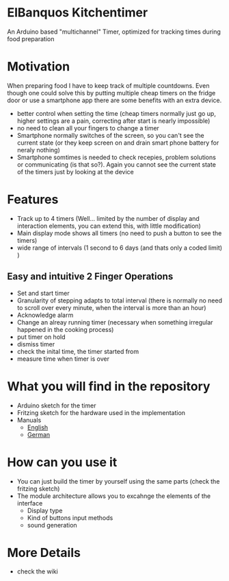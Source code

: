 # ElBanquos Kitchentimer
An Arduino based "multichannel" Timer, optimized for tracking times during food preparation

# Motivation
When preparing food I have to keep track of multiple countdowns. Even though one could solve this by putting multiple cheap timers on the fridge door or use a smartphone app there are some benefits with an extra device.
* better control when setting the time (cheap timers normally just go up, higher settings are a pain, correcting after start is nearly impossible)
* no need to clean all your fingers to change a timer
* Smartphone normally switches of the screen, so you can't see the current state (or they keep screen on and drain smart phone battery for neraly nothing)
* Smartphone somtimes is needed to check recepies, problem solutions or communicating (is that so?). Again you cannot see the current state of the timers just by looking at the device

# Features
* Track up to 4 timers (Well... limited by the number of display and interaction elements, you can extend this, with little modification)
* Main display mode shows all timers (no need to push a button to see the timers)
* wide range of intervals (1 second to 6 days (and thats only a coded limit) )

## Easy and intuitive 2 Finger Operations
* Set and start timer
* Granularity of stepping adapts to total interval (there is normally no need to scroll over every minute, when the interval is more than an hour)
* Acknowledge alarm
* Change an alreay running timer (necessary when something irregular happened in the cooking process)
* put timer on hold
* dismiss timer
* check the inital time, the timer started from
* measure time when timer is over
  
# What you will find in the repository
* Arduino sketch for the timer
* Fritzing sketch for the hardware used in the implementation
* Manuals
    * [English](docs/manual-en.html)
    * [German](docs/manual-de.html)

# How can you use it
* You can just build the timer by yourself using the same parts (check the fritzing sketch)
* The module architecture allows you to excahnge the elements of the interface
  * Display type
  * Kind of buttons input methods
  * sound generation

# More Details 
* check the wiki

